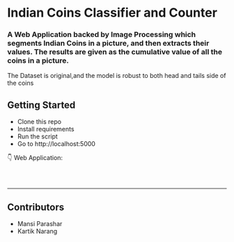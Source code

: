 # Indian Coins Classifier and Counter
### A Web Application backed by Image Processing which segments Indian Coins in a picture, and then extracts their values. The results are given as the cumulative value of all the coins in a picture. 

The Dataset is original,and the model is robust to both head and tails side of the coins



## Getting Started 

- Clone this repo 
- Install requirements
- Run the script
- Go to http://localhost:5000

:point_down: Web Application:
<p align="center">
  <img src="https://i.imgur.com/iiBeDEN.jpg"  alt="">
</p>
<p align="center">
  <img src="https://i.imgur.com/DORGehI.jpg"  alt="">
</p>
<p align="center">
  <img src="https://i.imgur.com/CpTRDOV.jpg"  alt="">
</p>


------------------


## Contributors
* Mansi Parashar
* Kartik Narang
